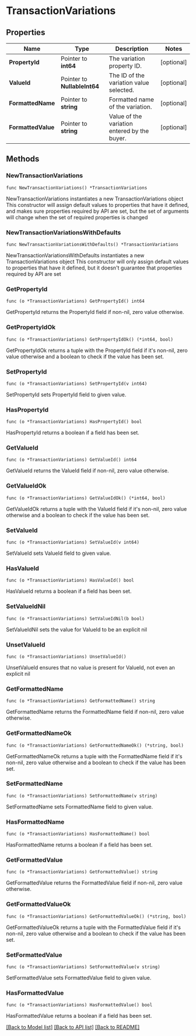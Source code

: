 # TransactionVariations

## Properties

Name | Type | Description | Notes
------------ | ------------- | ------------- | -------------
**PropertyId** | Pointer to **int64** | The variation property ID. | [optional] 
**ValueId** | Pointer to **NullableInt64** | The ID of the variation value selected. | [optional] 
**FormattedName** | Pointer to **string** | Formatted name of the variation. | [optional] 
**FormattedValue** | Pointer to **string** | Value of the variation entered by the buyer. | [optional] 

## Methods

### NewTransactionVariations

`func NewTransactionVariations() *TransactionVariations`

NewTransactionVariations instantiates a new TransactionVariations object
This constructor will assign default values to properties that have it defined,
and makes sure properties required by API are set, but the set of arguments
will change when the set of required properties is changed

### NewTransactionVariationsWithDefaults

`func NewTransactionVariationsWithDefaults() *TransactionVariations`

NewTransactionVariationsWithDefaults instantiates a new TransactionVariations object
This constructor will only assign default values to properties that have it defined,
but it doesn't guarantee that properties required by API are set

### GetPropertyId

`func (o *TransactionVariations) GetPropertyId() int64`

GetPropertyId returns the PropertyId field if non-nil, zero value otherwise.

### GetPropertyIdOk

`func (o *TransactionVariations) GetPropertyIdOk() (*int64, bool)`

GetPropertyIdOk returns a tuple with the PropertyId field if it's non-nil, zero value otherwise
and a boolean to check if the value has been set.

### SetPropertyId

`func (o *TransactionVariations) SetPropertyId(v int64)`

SetPropertyId sets PropertyId field to given value.

### HasPropertyId

`func (o *TransactionVariations) HasPropertyId() bool`

HasPropertyId returns a boolean if a field has been set.

### GetValueId

`func (o *TransactionVariations) GetValueId() int64`

GetValueId returns the ValueId field if non-nil, zero value otherwise.

### GetValueIdOk

`func (o *TransactionVariations) GetValueIdOk() (*int64, bool)`

GetValueIdOk returns a tuple with the ValueId field if it's non-nil, zero value otherwise
and a boolean to check if the value has been set.

### SetValueId

`func (o *TransactionVariations) SetValueId(v int64)`

SetValueId sets ValueId field to given value.

### HasValueId

`func (o *TransactionVariations) HasValueId() bool`

HasValueId returns a boolean if a field has been set.

### SetValueIdNil

`func (o *TransactionVariations) SetValueIdNil(b bool)`

 SetValueIdNil sets the value for ValueId to be an explicit nil

### UnsetValueId
`func (o *TransactionVariations) UnsetValueId()`

UnsetValueId ensures that no value is present for ValueId, not even an explicit nil
### GetFormattedName

`func (o *TransactionVariations) GetFormattedName() string`

GetFormattedName returns the FormattedName field if non-nil, zero value otherwise.

### GetFormattedNameOk

`func (o *TransactionVariations) GetFormattedNameOk() (*string, bool)`

GetFormattedNameOk returns a tuple with the FormattedName field if it's non-nil, zero value otherwise
and a boolean to check if the value has been set.

### SetFormattedName

`func (o *TransactionVariations) SetFormattedName(v string)`

SetFormattedName sets FormattedName field to given value.

### HasFormattedName

`func (o *TransactionVariations) HasFormattedName() bool`

HasFormattedName returns a boolean if a field has been set.

### GetFormattedValue

`func (o *TransactionVariations) GetFormattedValue() string`

GetFormattedValue returns the FormattedValue field if non-nil, zero value otherwise.

### GetFormattedValueOk

`func (o *TransactionVariations) GetFormattedValueOk() (*string, bool)`

GetFormattedValueOk returns a tuple with the FormattedValue field if it's non-nil, zero value otherwise
and a boolean to check if the value has been set.

### SetFormattedValue

`func (o *TransactionVariations) SetFormattedValue(v string)`

SetFormattedValue sets FormattedValue field to given value.

### HasFormattedValue

`func (o *TransactionVariations) HasFormattedValue() bool`

HasFormattedValue returns a boolean if a field has been set.


[[Back to Model list]](../README.md#documentation-for-models) [[Back to API list]](../README.md#documentation-for-api-endpoints) [[Back to README]](../README.md)


